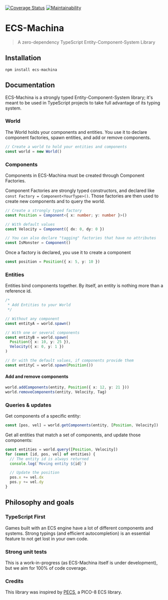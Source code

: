 [![Coverage Status](https://coveralls.io/repos/github/scambier/ecs-machina/badge.svg?branch=master)](https://coveralls.io/github/scambier/ecs-machina?branch=master)
[![Maintainability](https://api.codeclimate.com/v1/badges/f9de2e47eb25a55a1503/maintainability)](https://codeclimate.com/github/scambier/ecs-machina/maintainability)

# ECS-Machina

> A zero-dependency TypeScript Entity-Component-System Library

## Installation

`npm install ecs-machina`

## Documentation

ECS-Machina is a strongly typed Entity-Component-System library; it's meant to be used in TypeScript projects to take full advantage of its typing system.

### World

The World holds your components and entities. You use it to declare component factories, spawn entities, and add or remove components.

```ts
// Create a world to hold your entities and components
const world = new World()
```


### Components

Components in ECS-Machina must be created through Component Factories.

Component Factories are strongly typed constructors, and declared like `const Factory = Component<YourType>()`. Those factories are then used to create new components and to query the world.

```ts
// Create a strongly typed factory
const Position = Component<{ x: number; y: number }>()

// With default values
const Velocity = Component({ dx: 0, dy: 0 })

// You can also declare "tagging" factories that have no attributes
const IsMonster = Component()
```

Once a factory is declared, you use it to create a component

```ts
const position = Position({ x: 5, y: 10 })
```


### Entities

Entities bind components together. By itself, an entity is nothing more than a reference id.

```ts
/*
 * Add Entities to your World
 */

// Without any component
const entityA = world.spawn()

// With one or several components
const entityB = world.spawn(
  Position({ x: 10, y: 25 }),
  Velocity({ x: 0, y: 1 })
)

// Or with the default values, if components provide them
const entityC = world.spawn(Position())
```

#### Add and remove components

```ts
world.addComponents(entity, Position({ x: 12, y: 21 }))
world.removeComponents(entity, Velocity, Tag)
```

### Queries & updates

Get components of a specific entity:
```ts
const [pos, vel] = world.getComponents(entity, [Position, Velocity])
```

Get all entities that match a set of components, and update those components:
```ts
const entities = world.query([Position, Velocity])
for (const [id, pos, vel] of entities) {
  // The entity id is always returned
  console.log(`Moving entity ${id}`)

  // Update the position
  pos.x += vel.dx
  pos.y += vel.dy
}
```

## Philosophy and goals

### TypeScript First

Games built with an ECS engine have a lot of different components and systems. Strong typings (and efficient autocompletion) is an essential feature to not get lost in your own code.

### Strong unit tests

This is a work-in-progress (as ECS-Machina itself is under development), but we aim for 100% of code coverage.

### Credits

This library was inspired by [PECS](https://github.com/jesstelford/pecs), a PICO-8 ECS library.
